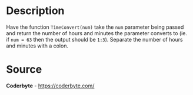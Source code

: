 # Description

Have the function `TimeConvert(num)` take the `num` parameter being passed and return the number of hours and minutes the parameter converts to (ie. if `num = 63` then the output should be `1:3`). Separate the number of hours and minutes with a colon.  

# Source

**Coderbyte** - https://coderbyte.com/
